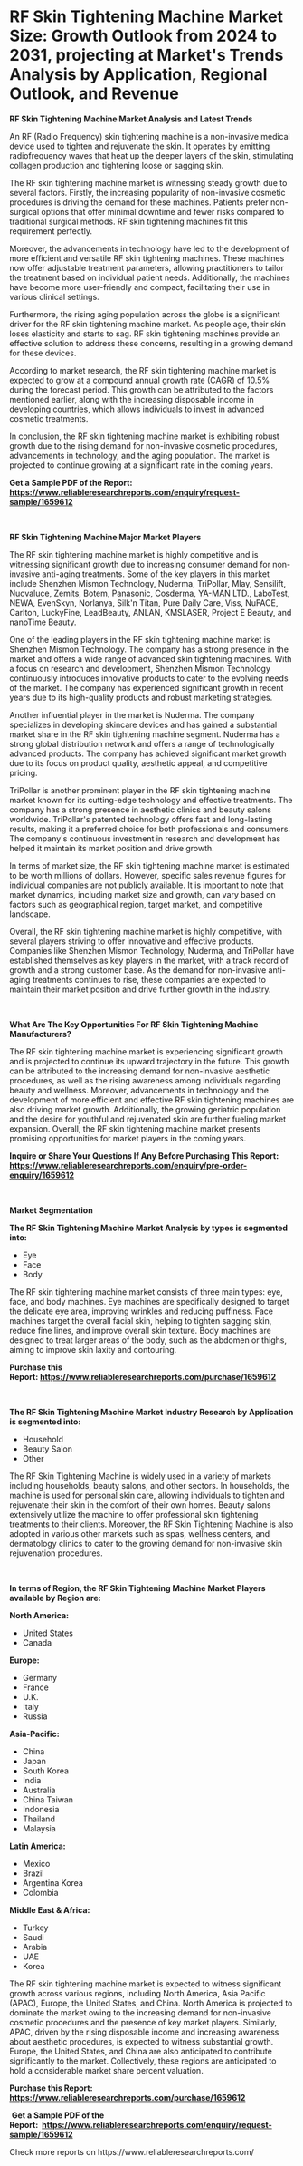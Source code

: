 <p><h1>RF Skin Tightening Machine Market Size: Growth Outlook from 2024 to 2031, projecting at Market's Trends Analysis by Application, Regional Outlook, and Revenue</h1></p><p><strong>RF Skin Tightening Machine Market Analysis and Latest Trends</strong></p>
<p><p>An RF (Radio Frequency) skin tightening machine is a non-invasive medical device used to tighten and rejuvenate the skin. It operates by emitting radiofrequency waves that heat up the deeper layers of the skin, stimulating collagen production and tightening loose or sagging skin.</p><p>The RF skin tightening machine market is witnessing steady growth due to several factors. Firstly, the increasing popularity of non-invasive cosmetic procedures is driving the demand for these machines. Patients prefer non-surgical options that offer minimal downtime and fewer risks compared to traditional surgical methods. RF skin tightening machines fit this requirement perfectly.</p><p>Moreover, the advancements in technology have led to the development of more efficient and versatile RF skin tightening machines. These machines now offer adjustable treatment parameters, allowing practitioners to tailor the treatment based on individual patient needs. Additionally, the machines have become more user-friendly and compact, facilitating their use in various clinical settings.</p><p>Furthermore, the rising aging population across the globe is a significant driver for the RF skin tightening machine market. As people age, their skin loses elasticity and starts to sag. RF skin tightening machines provide an effective solution to address these concerns, resulting in a growing demand for these devices.</p><p>According to market research, the RF skin tightening machine market is expected to grow at a compound annual growth rate (CAGR) of 10.5% during the forecast period. This growth can be attributed to the factors mentioned earlier, along with the increasing disposable income in developing countries, which allows individuals to invest in advanced cosmetic treatments.</p><p>In conclusion, the RF skin tightening machine market is exhibiting robust growth due to the rising demand for non-invasive cosmetic procedures, advancements in technology, and the aging population. The market is projected to continue growing at a significant rate in the coming years.</p></p>
<p><strong>Get a Sample PDF of the Report:&nbsp; <a href="https://www.reliableresearchreports.com/enquiry/request-sample/1659612">https://www.reliableresearchreports.com/enquiry/request-sample/1659612</a></strong></p>
<p>&nbsp;</p>
<p><strong>RF Skin Tightening Machine Major Market Players</strong></p>
<p><p>The RF skin tightening machine market is highly competitive and is witnessing significant growth due to increasing consumer demand for non-invasive anti-aging treatments. Some of the key players in this market include Shenzhen Mismon Technology, Nuderma, TriPollar, Mlay, Sensilift, Nuovaluce, Zemits, Botem, Panasonic, Cosderma, YA-MAN LTD., LaboTest, NEWA, EvenSkyn, Norlanya, Silk'n Titan, Pure Daily Care, Viss, NuFACE, Carlton, LuckyFine, LeadBeauty, ANLAN, KMSLASER, Project E Beauty, and nanoTime Beauty.</p><p>One of the leading players in the RF skin tightening machine market is Shenzhen Mismon Technology. The company has a strong presence in the market and offers a wide range of advanced skin tightening machines. With a focus on research and development, Shenzhen Mismon Technology continuously introduces innovative products to cater to the evolving needs of the market. The company has experienced significant growth in recent years due to its high-quality products and robust marketing strategies.</p><p>Another influential player in the market is Nuderma. The company specializes in developing skincare devices and has gained a substantial market share in the RF skin tightening machine segment. Nuderma has a strong global distribution network and offers a range of technologically advanced products. The company has achieved significant market growth due to its focus on product quality, aesthetic appeal, and competitive pricing.</p><p>TriPollar is another prominent player in the RF skin tightening machine market known for its cutting-edge technology and effective treatments. The company has a strong presence in aesthetic clinics and beauty salons worldwide. TriPollar's patented technology offers fast and long-lasting results, making it a preferred choice for both professionals and consumers. The company's continuous investment in research and development has helped it maintain its market position and drive growth.</p><p>In terms of market size, the RF skin tightening machine market is estimated to be worth millions of dollars. However, specific sales revenue figures for individual companies are not publicly available. It is important to note that market dynamics, including market size and growth, can vary based on factors such as geographical region, target market, and competitive landscape.</p><p>Overall, the RF skin tightening machine market is highly competitive, with several players striving to offer innovative and effective products. Companies like Shenzhen Mismon Technology, Nuderma, and TriPollar have established themselves as key players in the market, with a track record of growth and a strong customer base. As the demand for non-invasive anti-aging treatments continues to rise, these companies are expected to maintain their market position and drive further growth in the industry.</p></p>
<p>&nbsp;</p>
<p><strong>What Are The Key Opportunities For RF Skin Tightening Machine Manufacturers?</strong></p>
<p><p>The RF skin tightening machine market is experiencing significant growth and is projected to continue its upward trajectory in the future. This growth can be attributed to the increasing demand for non-invasive aesthetic procedures, as well as the rising awareness among individuals regarding beauty and wellness. Moreover, advancements in technology and the development of more efficient and effective RF skin tightening machines are also driving market growth. Additionally, the growing geriatric population and the desire for youthful and rejuvenated skin are further fueling market expansion. Overall, the RF skin tightening machine market presents promising opportunities for market players in the coming years.</p></p>
<p><strong>Inquire or Share Your Questions If Any Before Purchasing This Report: <a href="https://www.reliableresearchreports.com/enquiry/pre-order-enquiry/1659612">https://www.reliableresearchreports.com/enquiry/pre-order-enquiry/1659612</a></strong></p>
<p>&nbsp;</p>
<p><strong>Market Segmentation</strong></p>
<p><strong>The RF Skin Tightening Machine Market Analysis by types is segmented into:</strong></p>
<p><ul><li>Eye</li><li>Face</li><li>Body</li></ul></p>
<p><p>The RF skin tightening machine market consists of three main types: eye, face, and body machines. Eye machines are specifically designed to target the delicate eye area, improving wrinkles and reducing puffiness. Face machines target the overall facial skin, helping to tighten sagging skin, reduce fine lines, and improve overall skin texture. Body machines are designed to treat larger areas of the body, such as the abdomen or thighs, aiming to improve skin laxity and contouring.</p></p>
<p><strong>Purchase this Report:&nbsp;<a href="https://www.reliableresearchreports.com/purchase/1659612">https://www.reliableresearchreports.com/purchase/1659612</a></strong></p>
<p>&nbsp;</p>
<p><strong>The RF Skin Tightening Machine Market Industry Research by Application is segmented into:</strong></p>
<p><ul><li>Household</li><li>Beauty Salon</li><li>Other</li></ul></p>
<p><p>The RF Skin Tightening Machine is widely used in a variety of markets including households, beauty salons, and other sectors. In households, the machine is used for personal skin care, allowing individuals to tighten and rejuvenate their skin in the comfort of their own homes. Beauty salons extensively utilize the machine to offer professional skin tightening treatments to their clients. Moreover, the RF Skin Tightening Machine is also adopted in various other markets such as spas, wellness centers, and dermatology clinics to cater to the growing demand for non-invasive skin rejuvenation procedures.</p></p>
<p>&nbsp;</p>
<p><strong>In terms of Region, the RF Skin Tightening Machine Market Players available by Region are:</strong></p>
<p>
    <p> <strong> North America: </strong>
        <ul>
            <li>United States</li>
            <li>Canada</li>
        </ul>
        </p> 
    <p> <strong> Europe: </strong>
        <ul>
            <li>Germany</li>
            <li>France</li>
            <li>U.K.</li>
            <li>Italy</li>
            <li>Russia</li>
        </ul>
        </p> 
    <p> <strong> Asia-Pacific: </strong>
        <ul>
            <li>China</li>
            <li>Japan</li>
            <li>South Korea</li>
            <li>India</li>
            <li>Australia</li>
            <li>China Taiwan</li>
            <li>Indonesia</li>
            <li>Thailand</li>
            <li>Malaysia</li>
        </ul>
        </p> 
    <p> <strong> Latin America: </strong>
        <ul>
            <li>Mexico</li>
            <li>Brazil</li>
            <li>Argentina Korea</li>
            <li>Colombia</li>
        </ul>
        </p> 
    <p> <strong> Middle East & Africa: </strong>
        <ul>
            <li>Turkey</li>
            <li>Saudi</li>
            <li>Arabia</li>
            <li>UAE</li>
            <li>Korea</li>
        </ul>
    </p>
    </p>
<p><p>The RF skin tightening machine market is expected to witness significant growth across various regions, including North America, Asia Pacific (APAC), Europe, the United States, and China. North America is projected to dominate the market owing to the increasing demand for non-invasive cosmetic procedures and the presence of key market players. Similarly, APAC, driven by the rising disposable income and increasing awareness about aesthetic procedures, is expected to witness substantial growth. Europe, the United States, and China are also anticipated to contribute significantly to the market. Collectively, these regions are anticipated to hold a considerable market share percent valuation.</p></p>
<p><strong>Purchase this Report: <a href="https://www.reliableresearchreports.com/purchase/1659612">https://www.reliableresearchreports.com/purchase/1659612</a></strong></p>
<p>&nbsp;<strong>Get a Sample PDF of the Report:&nbsp;&nbsp;<a href="https://www.reliableresearchreports.com/enquiry/request-sample/1659612">https://www.reliableresearchreports.com/enquiry/request-sample/1659612</a></strong></p>
<p><strong></strong></p>
<p>Check more reports on https://www.reliableresearchreports.com/</p>